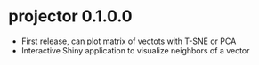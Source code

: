 # projector 0.1.0.0

* First release, can plot matrix of vectots with T-SNE or PCA
* Interactive Shiny application to visualize neighbors of a vector



